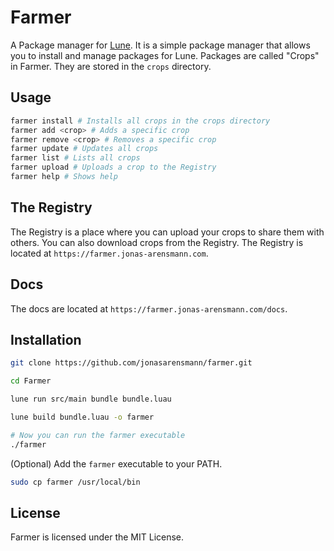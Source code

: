 # Farmer

A Package manager for [Lune](https://github.com/lune-org/lune).
It is a simple package manager that allows you to install and manage packages for Lune.
Packages are called "Crops" in Farmer. They are stored in the `crops` directory.

## Usage

```bash
farmer install # Installs all crops in the crops directory
farmer add <crop> # Adds a specific crop
farmer remove <crop> # Removes a specific crop
farmer update # Updates all crops
farmer list # Lists all crops
farmer upload # Uploads a crop to the Registry
farmer help # Shows help
```

## The Registry

The Registry is a place where you can upload your crops to share them with others. You can also download crops from the Registry. The Registry is located at `https://farmer.jonas-arensmann.com`.

## Docs

The docs are located at `https://farmer.jonas-arensmann.com/docs`.

## Installation

```bash
git clone https://github.com/jonasarensmann/farmer.git

cd Farmer

lune run src/main bundle bundle.luau

lune build bundle.luau -o farmer

# Now you can run the farmer executable
./farmer
```

(Optional) Add the `farmer` executable to your PATH.

```bash
sudo cp farmer /usr/local/bin
```

## License

Farmer is licensed under the MIT License.
